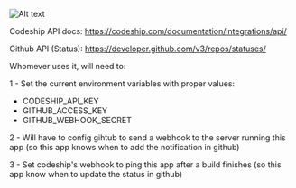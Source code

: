 ![Alt text](https://cloud.githubusercontent.com/assets/599844/11598476/e95d8e32-9a76-11e5-8596-7439ae5f5170.png)

Codeship API docs: https://codeship.com/documentation/integrations/api/

Github API (Status): https://developer.github.com/v3/repos/statuses/

Whomever uses it, will need to:

1 - Set the current environment variables with proper values:
- CODESHIP_API_KEY
- GITHUB_ACCESS_KEY
- GITHUB_WEBHOOK_SECRET

2 - Will have to config gihtub to send a webhook to the server running this app (so this app knows when to add the notification in github)

3 - Set codeship's webhook to ping this app after a build finishes (so this app know when to update the status in github)
